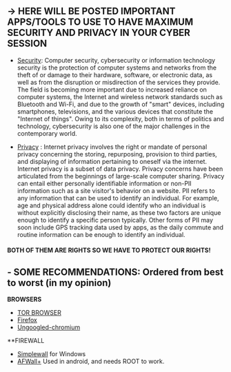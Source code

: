 ## -> HERE WILL BE POSTED IMPORTANT APPS/TOOLS TO USE TO HAVE MAXIMUM SECURITY AND PRIVACY IN YOUR CYBER SESSION ##

- [Security](https://en.wikipedia.org/wiki/Computer_security): Computer security, cybersecurity or 
information technology security is the protection of computer systems 
and networks from the theft of or damage to their hardware, software, or
 electronic data, as well as from the disruption or misdirection of the 
services they provide. The field is becoming more important due to 
increased reliance on computer systems, the Internet and wireless 
network standards such as Bluetooth and Wi-Fi, and due to the growth of 
"smart" devices, including smartphones, televisions, and the various 
devices that constitute the "Internet of things". Owing to its 
complexity, both in terms of politics and technology, cybersecurity is 
also one of the major challenges in the contemporary world.

- [Privacy](https://en.wikipedia.org/wiki/Internet_privacy) : Internet privacy involves the right or
 mandate of personal privacy concerning the storing, repurposing, 
provision to third parties, and displaying of information pertaining to 
oneself via the internet. Internet privacy is a subset of data privacy. 
Privacy concerns have been articulated from the beginnings of 
large-scale computer sharing. Privacy can entail either personally 
identifiable information or non-PII information such as a site visitor's
 behavior on a website. PII refers to any information that can be used 
to identify an individual. For example, age and physical address alone 
could identify who an individual is without explicitly disclosing their 
name, as these two factors are unique enough to identify a specific 
person typically. Other forms of PII may soon include GPS tracking data 
used by apps, as the daily commute and routine information can be enough
 to identify an individual.

#### BOTH OF THEM ARE RIGHTS SO WE HAVE TO PROTECT OUR RIGHTS! #### 

## - SOME RECOMMENDATIONS:  Ordered from best to worst (in my opinion)

**BROWSERS**
- [TOR BROWSER ](https://www.torproject.org/)
- [Firefox](https://www.mozilla.org/en-US/firefox/new/)
- [Ungoogled-chromium](https://github.com/Eloston/ungoogled-chromium/)

**FIREWALL 
- [Simplewall](https://github.com/henrypp/simplewall) for Windows
- [AFWall+](https://github.com/ukanth/afwall) Used in android, and needs ROOT to work.
